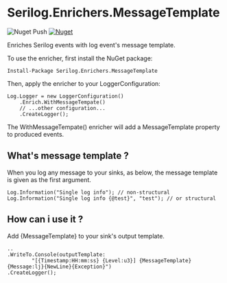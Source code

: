 ﻿# Serilog.Enrichers.MessageTemplate

![Nuget Push](https://github.com/bduman/serilog-enrichers-message-template/workflows/Nuget%20Push/badge.svg) [![Nuget](https://img.shields.io/nuget/v/Serilog.Enrichers.MessageTemplate)](https://www.nuget.org/packages/Serilog.Enrichers.MessageTemplate/)

Enriches Serilog events with log event's message template.

To use the enricher, first install the NuGet package:

```
Install-Package Serilog.Enrichers.MessageTemplate
```

Then, apply the enricher to your LoggerConfiguration:

```
Log.Logger = new LoggerConfiguration()
    .Enrich.WithMessageTempate()
    // ...other configuration...
    .CreateLogger();
```

The WithMessageTempate() enricher will add a MessageTemplate property to produced events.

## What's message template ?

When you log any message to your sinks, as below, the message template is given as the first argument.

```
Log.Information("Single log info"); // non-structural
Log.Information("Single log info {@test}", "test"); // or structural
```

## How can i use it ?

Add {MessageTemplate} to your sink's output template.

```
..
.WriteTo.Console(outputTemplate:
        "[{Timestamp:HH:mm:ss} {Level:u3}] {MessageTemplate} {Message:lj}{NewLine}{Exception}")
.CreateLogger();
```